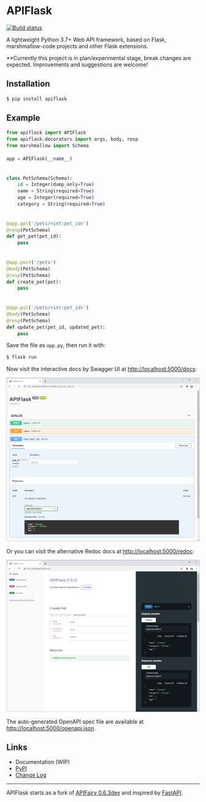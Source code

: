 # APIFlask

[![Build status](https://github.com/greyli/apiflask/workflows/build/badge.svg)](https://github.com/greyli/apiflask/actions)

A lightweight Python 3.7+ Web API framework, based on Flask, marshmallow-code projects and other Flask extensions.

**Currently this project is in plan/experimental stage, break changes are expected. Improvements and suggestions are welcome!

## Installation

```bash
$ pip install apiflask
```

## Example

```python
from apiflask import APIFlask
from apiflask.decorators import args, body, resp
from marshmallow import Schema

app = APIFlask(__name__)


class PetSchema(Schema):
    id = Integer(dump_only=True)
    name = String(required=True)
    age = Integer(required=True)
    category = String(required=True)


@app.get('/pets/<int:pet_id>')
@resp(PetSchema)
def get_pet(pet_id):
    pass


@app.post('/pets')
@body(PetSchema)
@resp(PetSchema)
def create_pet(pet):
    pass


@app.put('/pets/<int:pet_id>')
@body(PetSchema)
@resp(PetSchema)
def update_pet(pet_id, updated_pet):
    pass
```

Save the file as `app.py`, then run it with:

```bash
$ flask run
``` 

Now visit the interactive docs by Swagger UI at <http://localhost:5000/docs>:

![](./images/swaggerui.png)

Or you can visit the alternative Redoc docs at <http://localhost:5000/redoc>:

![](./images/redoc.png)

The auto-generated OpenAPI spec file are available at <http://localhost:5000/openapi.json>.


## Links

- Documentation (WIP)
- [PyPI](https://pypi.python.org/pypi/APIFlask)
- [Change Log](https://github.com/greyli/apiflask/blob/master/CHANGES.md)

---

APIFlask starts as a fork of [APIFairy 0.6.3dev](https://github.com/miguelgrinberg/APIFairy) and inspired by [FastAPI](https://github.com/tiangolo/fastapi).

